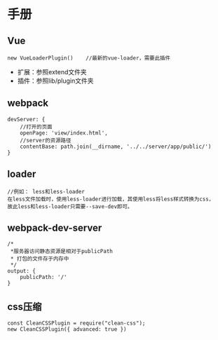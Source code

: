 # 手册
## Vue
```
new VueLoaderPlugin()    //最新的vue-loader，需要此插件
```
- 扩展：参照extend文件夹
- 插件：参照lib/plugin文件夹

## webpack
```
devServer: {
    //打开的页面  
    openPage: 'view/index.html',
    //server的资源路径
    contentBase: path.join(__dirname, '../../server/app/public/')
}
```
## loader
```
//例如： less和less-loader
在less文件加载时，使用less-loader进行加载，其使用less将less样式转换为css，
故此less和less-loader只需要--save-dev即可。
```

## webpack-dev-server
```
/*
 *服务器访问静态资源是相对于publicPath
 * 打包的文件存于内存中
 */
output: {
    publicPath: '/'     
}
```

## css压缩
```
const CleanCSSPlugin = require("clean-css");
new CleanCSSPlugin({ advanced: true })
```